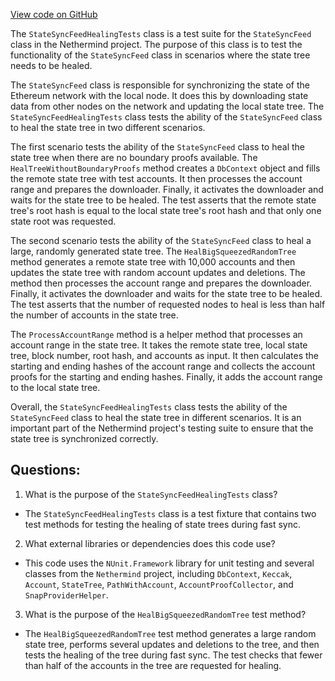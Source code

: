 [View code on GitHub](https://github.com/NethermindEth/nethermind/src/Nethermind/Nethermind.Synchronization.Test/FastSync/StateSyncFeedHealingTests.cs)

The `StateSyncFeedHealingTests` class is a test suite for the `StateSyncFeed` class in the Nethermind project. The purpose of this class is to test the functionality of the `StateSyncFeed` class in scenarios where the state tree needs to be healed. 

The `StateSyncFeed` class is responsible for synchronizing the state of the Ethereum network with the local node. It does this by downloading state data from other nodes on the network and updating the local state tree. The `StateSyncFeedHealingTests` class tests the ability of the `StateSyncFeed` class to heal the state tree in two different scenarios.

The first scenario tests the ability of the `StateSyncFeed` class to heal the state tree when there are no boundary proofs available. The `HealTreeWithoutBoundaryProofs` method creates a `DbContext` object and fills the remote state tree with test accounts. It then processes the account range and prepares the downloader. Finally, it activates the downloader and waits for the state tree to be healed. The test asserts that the remote state tree's root hash is equal to the local state tree's root hash and that only one state root was requested.

The second scenario tests the ability of the `StateSyncFeed` class to heal a large, randomly generated state tree. The `HealBigSqueezedRandomTree` method generates a remote state tree with 10,000 accounts and then updates the state tree with random account updates and deletions. The method then processes the account range and prepares the downloader. Finally, it activates the downloader and waits for the state tree to be healed. The test asserts that the number of requested nodes to heal is less than half the number of accounts in the state tree.

The `ProcessAccountRange` method is a helper method that processes an account range in the state tree. It takes the remote state tree, local state tree, block number, root hash, and accounts as input. It then calculates the starting and ending hashes of the account range and collects the account proofs for the starting and ending hashes. Finally, it adds the account range to the local state tree.

Overall, the `StateSyncFeedHealingTests` class tests the ability of the `StateSyncFeed` class to heal the state tree in different scenarios. It is an important part of the Nethermind project's testing suite to ensure that the state tree is synchronized correctly.
## Questions: 
 1. What is the purpose of the `StateSyncFeedHealingTests` class?
- The `StateSyncFeedHealingTests` class is a test fixture that contains two test methods for testing the healing of state trees during fast sync.

2. What external libraries or dependencies does this code use?
- This code uses the `NUnit.Framework` library for unit testing and several classes from the `Nethermind` project, including `DbContext`, `Keccak`, `Account`, `StateTree`, `PathWithAccount`, `AccountProofCollector`, and `SnapProviderHelper`.

3. What is the purpose of the `HealBigSqueezedRandomTree` test method?
- The `HealBigSqueezedRandomTree` test method generates a large random state tree, performs several updates and deletions to the tree, and then tests the healing of the tree during fast sync. The test checks that fewer than half of the accounts in the tree are requested for healing.
